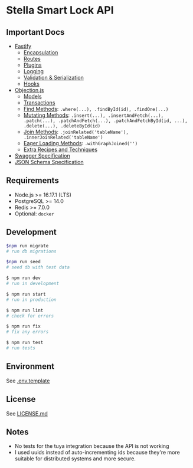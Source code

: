 # Stella Smart Lock API

## Important Docs

- [Fastify](https://fastify.io/)
  - [Encapsulation](https://www.fastify.io/docs/latest/Encapsulation/)
  - [Routes](https://www.fastify.io/docs/latest/Routes/)
  - [Plugins](https://www.fastify.io/docs/latest/Plugins/)
  - [Logging](https://www.fastify.io/docs/latest/Logging/)
  - [Validation & Serialization](https://www.fastify.io/docs/latest/Validation-and-Serialization/)
  - [Hooks](https://www.fastify.io/docs/latest/Hooks/)
- [Objection.js](https://vincit.github.io/objection.js/)
  - [Models](https://vincit.github.io/objection.js/api/model/)
  - [Transactions](https://vincit.github.io/objection.js/guide/transactions.html)
  - [Find Methods](https://vincit.github.io/objection.js/api/query-builder/find-methods.html): `.where(...), .findById(id), .findOne(...)`
  - [Mutating Methods](https://vincit.github.io/objection.js/api/query-builder/mutate-methods.html): `.insert(...), .insertAndFetch(...), .patch(...), .patchAndFetch(...), .patchAndFetchById(id, ...), .delete(...), .deleteById(id)`
  - [Join Methods](https://vincit.github.io/objection.js/api/query-builder/join-methods.html): `.joinRelated('tableName'), .innerJoinRelated('tableName')`
  - [Eager Loading Methods](https://vincit.github.io/objection.js/api/query-builder/eager-methods.html#withgraphfetched): `.withGraphJoined('')`
  - [Extra Recipes and Techniques](https://vincit.github.io/objection.js/recipes/)
- [Swagger Specification](https://swagger.io/specification/)
- [JSON Schema Specification](https://json-schema.org/understanding-json-schema/index.html)

## Requirements

- Node.js >= 16.17.1 (LTS)
- PostgreSQL >= 14.0
- Redis >= 7.0.0
- Optional: `docker`

## Development

```bash
$npm run migrate
# run db migrations

$npm run seed
# seed db with test data

$ npm run dev
# run in development

$ npm run start
# run in production

$ npm run lint
# check for errors

$ npm run fix
# fix any errors

$ npm run test
# run tests
```

## Environment

See [.env.template](./.env.template)

## License

See [LICENSE.md](./LICENSE.md)

## Notes
- No tests for the tuya integration because the API is not working
- I used uuids instead of auto-incrementing ids because they're more suitable for distributed systems and more secure.